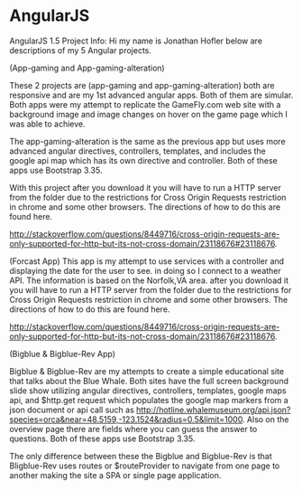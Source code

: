 # AngularJS
AngularJS 1.5 Project Info:
Hi my name is Jonathan Hofler below are descriptions of my 5 Angular projects.

(App-gaming and App-gaming-alteration)

These 2 projects are (app-gaming and app-gaming-alteration) both are responsive and are my 1st advanced angular apps. Both of them are simular. Both apps were my attempt to replicate the GameFly.com web site with a background image and image changes on hover on the game page which I was able to achieve.

The app-gaming-alteration is the same as the previous app but uses more advanced angular directives, controllers, templates, and includes the google api map which has its own directive and controller. Both of these apps use Bootstrap 3.35.

With this project after you download it you will have to run a HTTP server from the folder due to the restrictions for Cross Origin Requests restriction in chrome and some other browsers. The directions of how to do this are found here.

http://stackoverflow.com/questions/8449716/cross-origin-requests-are-only-supported-for-http-but-its-not-cross-domain/23118676#23118676.

(Forcast App)
This app is my attempt to use services with a controller and displaying the date for the user to see. in doing so I connect to a weather API. The information is based on the Norfolk,VA area. after you download it you will have to run a HTTP server from the folder due to the restrictions for Cross Origin Requests restriction in chrome and some other browsers. The directions of how to do this are found here.

http://stackoverflow.com/questions/8449716/cross-origin-requests-are-only-supported-for-http-but-its-not-cross-domain/23118676#23118676.


(Bigblue & Bigblue-Rev App)

Bigblue & Bigblue-Rev are my attempts to create a simple educational site that talks about the Blue Whale. Both sites have the full screen background slide show utilizing angular directives, controllers, templates, google maps api, and $http.get request which populates the google map markers from a json document or api call such as http://hotline.whalemuseum.org/api.json?species=orca&near=48.5159,-123.1524&radius=0.5&limit=1000. Also on the overview page there are fields where you can guess the answer to questions. Both of these apps use Bootstrap 3.35.

The only difference between these the Bigblue and Bigblue-Rev is that Bligblue-Rev uses routes or $routeProvider to navigate from one page to another making the site a SPA or single page application.

